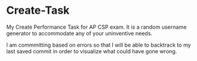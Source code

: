 # Create-Task
My Create Performance Task for AP CSP exam. It is a random username generator to accommodate any of your uninventive needs.

I am commmitting based on errors so that I will be able to backtrack to my last saved commit in order to visualize what could have gone wrong.
